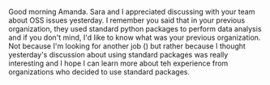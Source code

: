 Good morning Amanda. Sara and I appreciated discussing with your team about OSS issues yesterday. I remember you said that in your previous organization, they used standard python packages to perform data analysis and if you don't mind, I'd like to know what was your previous organization. Not because I'm looking for another job () but rather because I thought yesterday's discussion about using standard packages was really interesting and I hope I can learn more about teh experience from organizations who decided to use standard packages. 
